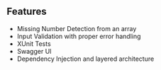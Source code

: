 ## Features

- Missing Number Detection from an array
- Input Validation with proper error handling
- XUnit Tests
- Swagger UI
- Dependency Injection and layered architecture

